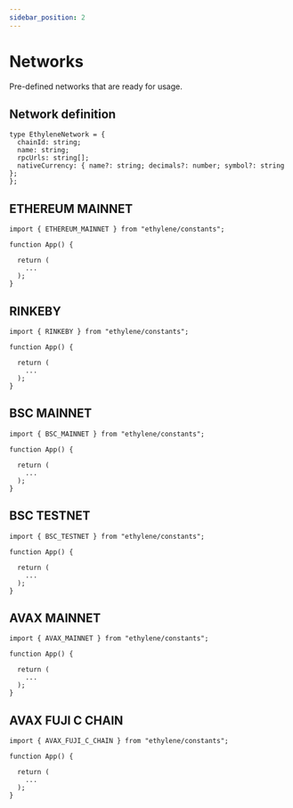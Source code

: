 ```yaml
---
sidebar_position: 2
---
```


# Networks

Pre-defined networks that are ready for usage.

## Network definition

```tsx
type EthyleneNetwork = {
  chainId: string;
  name: string;
  rpcUrls: string[];
  nativeCurrency: { name?: string; decimals?: number; symbol?: string };
};
```

## ETHEREUM MAINNET

```tsx
import { ETHEREUM_MAINNET } from "ethylene/constants";

function App() {

  return (
    ...
  );
}
```

## RINKEBY

```tsx
import { RINKEBY } from "ethylene/constants";

function App() {

  return (
    ...
  );
}
```

## BSC MAINNET

```tsx
import { BSC_MAINNET } from "ethylene/constants";

function App() {

  return (
    ...
  );
}
```

## BSC TESTNET

```tsx
import { BSC_TESTNET } from "ethylene/constants";

function App() {

  return (
    ...
  );
}
```

## AVAX MAINNET

```tsx
import { AVAX_MAINNET } from "ethylene/constants";

function App() {

  return (
    ...
  );
}
```

## AVAX FUJI C CHAIN

```tsx
import { AVAX_FUJI_C_CHAIN } from "ethylene/constants";

function App() {

  return (
    ...
  );
}
```
